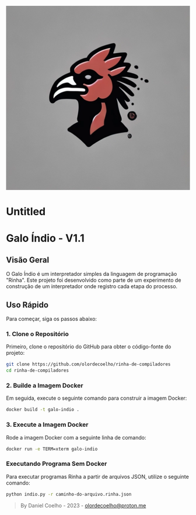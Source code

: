 <div align="center">

![banner]

</div>

# Untitled

# **Galo Índio - V1.1**

## **Visão Geral**

O Galo Índio é um interpretador simples da linguagem de programação "Rinha". Este projeto foi desenvolvido como parte de um experimento de construção de um interpretador onde registro cada etapa do processo.

## **Uso Rápido**

Para começar, siga os passos abaixo:

### **1. Clone o Repositório**

Primeiro, clone o repositório do GitHub para obter o código-fonte do projeto:

```bash
git clone https://github.com/olordecoelho/rinha-de-compiladores
cd rinha-de-compiladores
```

### **2. Builde a Imagem Docker**

Em seguida, execute o seguinte comando para construir a imagem Docker:

```bash
docker build -t galo-indio .
```

### **3. Execute a Imagem Docker**

Rode a imagem Docker com a seguinte linha de comando:

```bash
docker run -e TERM=xterm galo-indio
```

### **Executando Programa Sem Docker**

Para executar programas Rinha a partir de arquivos JSON, utilize o seguinte comando:

```bash
python indio.py -r caminho-do-arquivo.rinha.json
```

> By Daniel Coelho - 2023 - olordecoelho@proton.me
>

[banner]: ./img/banner.png